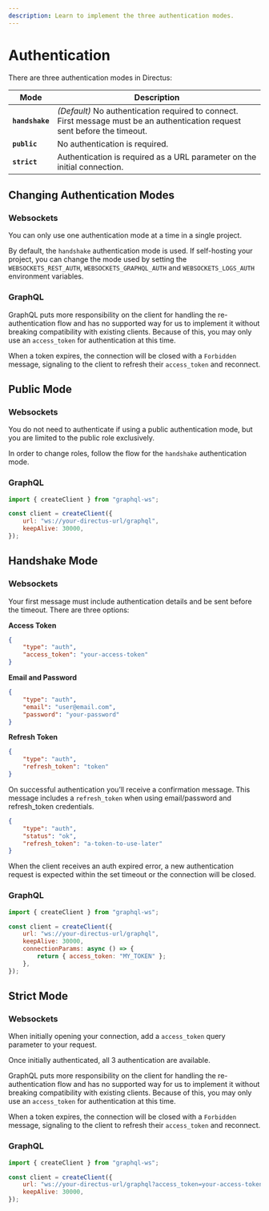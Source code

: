```yaml
---
description: Learn to implement the three authentication modes.
---
```


# Authentication

There are three authentication modes in Directus:

| Mode            | Description                                                                                                                 |
| --------------- | --------------------------------------------------------------------------------------------------------------------------- |
| **`handshake`** | _(Default)_ No authentication required to connect. First message must be an authentication request sent before the timeout. |
| **`public`**    | No authentication is required.                                                                                              |
| **`strict`**    | Authentication is required as a URL parameter on the initial connection.                                                    |

## Changing Authentication Modes

### Websockets

You can only use one authentication mode at a time in a single project.

By default, the `handshake` authentication mode is used. If self-hosting your project, you can change the mode used by
setting the `WEBSOCKETS_REST_AUTH`, `WEBSOCKETS_GRAPHQL_AUTH` and `WEBSOCKETS_LOGS_AUTH` environment variables.

### GraphQL

GraphQL puts more responsibility on the client for handling the re-authentication flow and has no supported way for us
to implement it without breaking compatibility with existing clients. Because of this, you may only use an
`access_token` for authentication at this time.

When a token expires, the connection will be closed with a `Forbidden` message, signaling to the client to refresh their
`access_token` and reconnect.

## Public Mode

### Websockets

You do not need to authenticate if using a public authentication mode, but you are limited to the public role exclusively.

In order to change roles, follow the flow for the `handshake` authentication mode.

### GraphQL

```js
import { createClient } from "graphql-ws";

const client = createClient({
	url: "ws://your-directus-url/graphql",
	keepAlive: 30000,
});
```

## Handshake Mode

### Websockets

Your first message must include authentication details and be sent before the timeout. There are three options:

**Access Token**

```json
{
	"type": "auth",
	"access_token": "your-access-token"
}
```

**Email and Password**

```json
{
	"type": "auth",
	"email": "user@email.com",
	"password": "your-password"
}
```

**Refresh Token**

```json
{
	"type": "auth",
	"refresh_token": "token"
}
```

On successful authentication you’ll receive a confirmation message. This message includes a `refresh_token` when using
email/password and refresh_token credentials.

```json
{
	"type": "auth",
	"status": "ok",
	"refresh_token": "a-token-to-use-later"
}
```

When the client receives an auth expired error, a new authentication request is expected within the set timeout or the
connection will be closed.

### GraphQL

```js
import { createClient } from "graphql-ws";

const client = createClient({
	url: "ws://your-directus-url/graphql",
	keepAlive: 30000,
	connectionParams: async () => {
		return { access_token: "MY_TOKEN" };
	},
});
```

## Strict Mode

### Websockets

When initially opening your connection, add a `access_token` query parameter to your request.

Once initially authenticated, all 3 authentication are available.

GraphQL puts more responsibility on the client for handling the re-authentication flow and has no supported way for us
to implement it without breaking compatibility with existing clients. Because of this, you may only use an
`access_token` for authentication at this time.

When a token expires, the connection will be closed with a `Forbidden` message, signaling to the client to refresh their
`access_token` and reconnect.

### GraphQL

```js
import { createClient } from "graphql-ws";

const client = createClient({
	url: "ws://your-directus-url/graphql?access_token=your-access-token",
	keepAlive: 30000,
});
```
